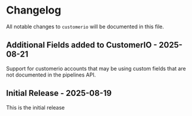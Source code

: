 # Changelog

All notable changes to `customerio` will be documented in this file.

## Additional Fields added to CustomerIO  - 2025-08-21

Support for customerio accounts that may be using custom fields that are not documented in the pipelines API.

## Initial Release - 2025-08-19

This is the initial release
